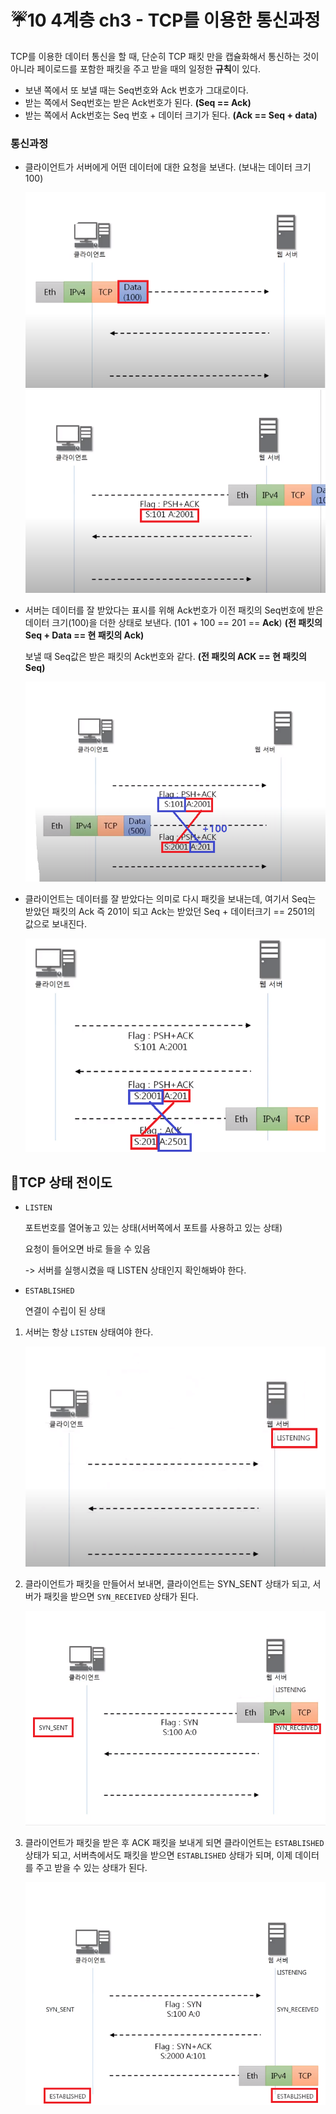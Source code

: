 # ☔10 4계층 ch3 - TCP를 이용한 통신과정

TCP를 이용한 데이터 통신을 할 때, 단순히 TCP 패킷 만을 캡슐화해서 통신하는 것이 아니라 페이로드를 포함한 패킷을 주고 받을 때의 일정한 **규칙**이 있다.

- 보낸 쪽에서 또 보낼 때는 Seq번호와 Ack 번호가 그대로이다.
- 받는 쪽에서 Seq번호는 받은 Ack번호가 된다. **(Seq == Ack)**
- 받는 쪽에서 Ack번호는 Seq 번호 + 데이터 크기가 된다. **(Ack == Seq + data)**





### 통신과정

- 클라이언트가 서버에게 어떤 데이터에 대한 요청을 보낸다. (보내는 데이터 크기 100)

  <img src="img/TCP%20%EB%8D%B0%EC%9D%B4%ED%84%B0%ED%86%B5%EC%8B%A0/1.png" alt="1" style="zoom: 67%;" />

  <img src="img/TCP%20%EB%8D%B0%EC%9D%B4%ED%84%B0%ED%86%B5%EC%8B%A0/2.png" alt="2" style="zoom:67%;" />

- 서버는 데이터를 잘 받았다는 표시를 위해 Ack번호가 이전 패킷의 Seq번호에 받은 데이터 크기(100)을 더한 상태로 보낸다. (101 + 100 == 201 == **Ack**) **(전 패킷의 Seq + Data == 현 패킷의 Ack)**

  보낼 때 Seq값은 받은 패킷의 Ack번호와 같다. **(전 패킷의 ACK == 현 패킷의 Seq)**

  ![3](img/TCP%20%EB%8D%B0%EC%9D%B4%ED%84%B0%ED%86%B5%EC%8B%A0/3.png)

  

- 클라이언트는 데이터를 잘 받았다는 의미로 다시 패킷을 보내는데, 여기서 Seq는 받았던 패킷의 Ack 즉 201이 되고 Ack는 받았던 Seq + 데이터크기 == 2501의 값으로 보내진다.

  ![4](img/TCP%20%EB%8D%B0%EC%9D%B4%ED%84%B0%ED%86%B5%EC%8B%A0/4.png)

  



## 🌂TCP 상태 전이도

- `LISTEN`

  포트번호를 열어놓고 있는 상태(서버쪽에서 포트를 사용하고 있는 상태)

  요청이 들어오면 바로 들을 수 있음

  -> 서버를 실행시켰을 때 LISTEN 상태인지 확인해봐야 한다.

- `ESTABLISHED`

  연결이 수립이 된 상태



1. 서버는 항상 `LISTEN` 상태여야 한다.

   ![TCP상태 1](img/TCP%20%EB%8D%B0%EC%9D%B4%ED%84%B0%ED%86%B5%EC%8B%A0/TCP%EC%83%81%ED%83%9C%201.png)

2. 클라이언트가 패킷을 만들어서 보내면, 클라이언트는 SYN_SENT 상태가 되고, 서버가 패킷을 받으면 `SYN_RECEIVED` 상태가 된다.

   ![TCP상태 2](img/TCP%20%EB%8D%B0%EC%9D%B4%ED%84%B0%ED%86%B5%EC%8B%A0/TCP%EC%83%81%ED%83%9C%202.png)

3. 클라이언트가 패킷을 받은 후 ACK 패킷을 보내게 되면 클라이언트는 `ESTABLISHED`상태가 되고, 서버측에서도 패킷을 받으면 `ESTABLISHED` 상태가 되며, 이제 데이터를 주고 받을 수 있는 상태가 된다.

   ![TCP상태 5](img/TCP%20%EB%8D%B0%EC%9D%B4%ED%84%B0%ED%86%B5%EC%8B%A0/TCP%EC%83%81%ED%83%9C%205.png)

